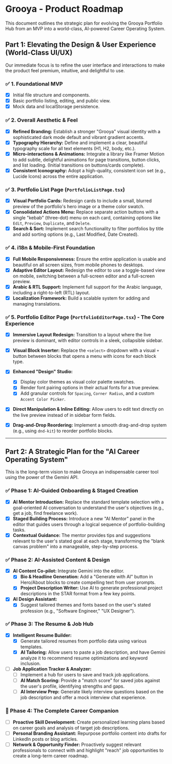 # Grooya - Product Roadmap

This document outlines the strategic plan for evolving the Grooya Portfolio Hub from an MVP into a world-class, AI-powered Career Operating System.

## Part 1: Elevating the Design & User Experience (World-Class UI/UX)

Our immediate focus is to refine the user interface and interactions to make the product feel premium, intuitive, and delightful to use.

### ✅ 1. Foundational MVP
- [x] Initial file structure and components.
- [x] Basic portfolio listing, editing, and public view.
- [x] Mock data and localStorage persistence.

### ✅ 2. Overall Aesthetic & Feel
- [x] **Refined Branding:** Establish a stronger "Grooya" visual identity with a sophisticated dark mode default and vibrant gradient accents.
- [x] **Typography Hierarchy:** Define and implement a clear, beautiful typography scale for all text elements (H1, H2, body, etc.).
- [x] **Micro-interactions & Animations:** Integrate a library like Framer Motion to add subtle, delightful animations for page transitions, button clicks, and list loading. (Initial transitions on buttons/cards complete).
- [x] **Consistent Iconography:** Adopt a high-quality, consistent icon set (e.g., Lucide Icons) across the entire application.

### ✅ 3. Portfolio List Page (`PortfolioListPage.tsx`)
- [x] **Visual Portfolio Cards:** Redesign cards to include a small, blurred preview of the portfolio's hero image or a theme color swatch.
- [x] **Consolidated Actions Menu:** Replace separate action buttons with a single "kebab" (three-dot) menu on each card, containing options like `Edit`, `Preview`, `Duplicate`, and `Delete`.
- [x] **Search & Sort:** Implement search functionality to filter portfolios by title and add sorting options (e.g., Last Modified, Date Created).

### ✅ 4. i18n & Mobile-First Foundation
- [x] **Full Mobile Responsiveness:** Ensure the entire application is usable and beautiful on all screen sizes, from mobile phones to desktops.
- [x] **Adaptive Editor Layout:** Redesign the editor to use a toggle-based view on mobile, switching between a full-screen editor and a full-screen preview.
- [x] **Arabic & RTL Support:** Implement full support for the Arabic language, including a right-to-left (RTL) layout.
- [x] **Localization Framework:** Build a scalable system for adding and managing translations.

### ✅ 5. Portfolio Editor Page (`PortfolioEditorPage.tsx`) - The Core Experience
- [x] **Immersive Layout Redesign:** Transition to a layout where the live preview is dominant, with editor controls in a sleek, collapsible sidebar.
- [x] **Visual Block Inserter:** Replace the `<select>` dropdown with a visual `+` button between blocks that opens a menu with icons for each block type.
- [x] **Enhanced "Design" Studio:**
    - [x] Display color themes as visual color palette swatches.
    - [x] Render font pairing options in their actual fonts for a true preview.
    - [x] Add granular controls for `Spacing`, `Corner Radius`, and a custom `Accent Color Picker`.
- [x] **Direct Manipulation & Inline Editing:** Allow users to edit text directly on the live preview instead of in sidebar form fields.
- [x] **Drag-and-Drop Reordering:** Implement a smooth drag-and-drop system (e.g., using `dnd-kit`) to reorder portfolio blocks.


---

## Part 2: A Strategic Plan for the "AI Career Operating System"

This is the long-term vision to make Grooya an indispensable career tool using the power of the Gemini API.

### ✅ Phase 1: AI-Guided Onboarding & Staged Creation
- [x] **AI Mentor Introduction:** Replace the standard template selection with a goal-oriented AI conversation to understand the user's objectives (e.g., get a job, find freelance work).
- [x] **Staged Building Process:** Introduce a new "AI Mentor" panel in the editor that guides users through a logical sequence of portfolio-building tasks.
- [x] **Contextual Guidance:** The mentor provides tips and suggestions relevant to the user's stated goal at each stage, transforming the "blank canvas problem" into a manageable, step-by-step process.

### ✅ Phase 2: AI-Assisted Content & Design
- [x] **AI Content Co-pilot:** Integrate Gemini into the editor.
    - [x] **Bio & Headline Generation:** Add a "Generate with AI" button in Hero/About blocks to create compelling text from user prompts.
    - [x] **Project Description Writer:** Use AI to generate professional project descriptions in the STAR format from a few key points.
- [x] **AI Design Assistant:**
    - [x] Suggest tailored themes and fonts based on the user's stated profession (e.g., "Software Engineer," "UX Designer").

### ✅ Phase 3: The Resume & Job Hub
- [x] **Intelligent Resume Builder:**
    - [x] Generate tailored resumes from portfolio data using various templates.
    - [x] **AI Tailoring:** Allow users to paste a job description, and have Gemini analyze it to recommend resume optimizations and keyword inclusion.
- [ ] **Job Application Tracker & Analyzer:**
    - [ ] Implement a hub for users to save and track job applications.
    - [ ] **AI Match Scoring:** Provide a "match score" for saved jobs against the user's profile, identifying strengths and gaps.
    - [ ] **AI Interview Prep:** Generate likely interview questions based on the job description and offer a mock interview chat experience.

### 🚀 Phase 4: The Complete Career Companion
- [ ] **Proactive Skill Development:** Create personalized learning plans based on career goals and analysis of target job descriptions.
- [ ] **Personal Branding Assistant:** Repurpose portfolio content into drafts for LinkedIn posts or blog articles.
- [ ] **Network & Opportunity Finder:** Proactively suggest relevant professionals to connect with and highlight "reach" job opportunities to create a long-term career roadmap.
